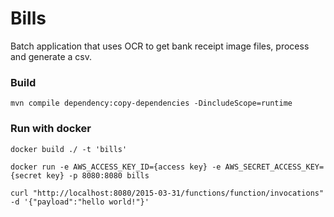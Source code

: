 # Bills

Batch application that uses OCR to get bank receipt image files, process and generate a csv.


### Build
```
mvn compile dependency:copy-dependencies -DincludeScope=runtime
```

### Run with docker
```
docker build ./ -t 'bills'

docker run -e AWS_ACCESS_KEY_ID={access key} -e AWS_SECRET_ACCESS_KEY={secret key} -p 8080:8080 bills

curl "http://localhost:8080/2015-03-31/functions/function/invocations" -d '{"payload":"hello world!"}'   
```
